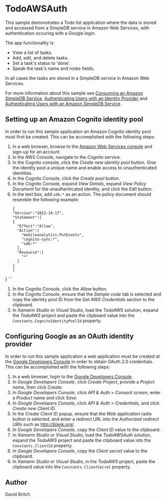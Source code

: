 TodoAWSAuth
===========

This sample demonstrates a Todo list application where the data is stored and accessed from a SimpleDB service in Amazon Web Services, with authentication occuring with a Google login.

The app functionality is:

- View a list of tasks.
- Add, edit, and delete tasks.
- Set a task's status to 'done'.
- Speak the task's name and notes fields.

In all cases the tasks are stored in a SimpleDB service in Amazon Web Services.

For more information about this sample see [Consuming an Amazon SimpleDB Service](http://developer.xamarin.com/guides/cross-platform/xamarin-forms/web-services/consuming/aws/), [Authenticating Users with an Identity Provider](http://developer.xamarin.com/guides/cross-platform/xamarin-forms/web-services/authentication/oauth/) and [Authenticating Users with an Amazon SimpleDB Service](http://developer.xamarin.com/guides/cross-platform/xamarin-forms/web-services/authentication/aws/).

Setting up an Amazon Cognito identity pool
------------------------------------------

In order to run this sample application an Amazon Cognito identity pool must first be created. This can be accomplished with the following steps:

1. In a web browser, browse to the [Amazon Web Services console](https://aws.amazon.com) and sign-up for an account.
1. In the AWS Console, navigate to the *Cognito* service.
1. In the Cognito console, click the *Create new identity pool* button. Give the identity pool a unique name and enable access to unauthenticated identities.
1. In the Cognito Console, click the *Create pool* button.
1. In the Cognito Console, expand *View Details*, expand *View Policy Document* for the unauthenticated identity, and click the *Edit* button.
1. In the text box, add `sdb:*` as an action. The policy document should resemble the following example:
    ```
    {  
    "Version":"2012-10-17",
    "Statement":[  
    {  
      "Effect":"Allow",
      "Action":[  
        "mobileanalytics:PutEvents",
        "cognito-sync:*",
        "sdb:*"
      ],
      "Resource":[  
        "*"
      ]
    }
    ]
  }
    ```
1. In the Cognito Console, click the *Allow* button.
1. In the Cognito Console, ensure that the *Sample code* tab is selected and copy the identity pool ID from the *Get AWS Credentials* section to the clipboard.
1. In *Xamarin Studio* or *Visual Studio*, load the *TodoAWS* solution, expand the *TodoAWS* project and paste the clipboard value into the `Constants.CognitoIdentityPoolId` property.

Configuring Google as an OAuth identity provider
------------------------------------------------

In order to run this sample application a web application must be created at the [Google Developers Console](https://console.developers.google.com/) in order to obtain OAuth 2.0 credentials. This can be accomplished with the following steps:

1. In a web browser, login to the [Google Developers Console](https://console.developers.google.com/).
1. In *Google Developers Console*, click *Create Project*, provide a *Project name*, then click *Create*.
1. In *Google Developers Console*, click *API & Auth* > *Consent screen*, enter a *Product name* and click *Save*.
1. In *Google Developers Console*, click *API & Auth* > *Credentials*, and click *Create new Client ID*.
1. In the *Create Client ID* popup, ensure that the *Web application* radio button is selected, and enter a redirect URL into the *Authorized redirect URIs* such as http://blank.org/.
1. In *Google Developers Console*, copy the *Client ID* value to the clipboard.
1. In *Xamarin Studio* or *Visual Studio*, load the *TodoAWSAuth* solution, expand the *TodoAWS* project and paste the clipboard value into the `Constants.ClientId` property.
1. In *Google Developers Console*, copy the *Client secret* value to the clipboard.
1. In *Xamarin Studio* or *Visual Studio*, in the *TodoAWS* project, paste the clipboard value into the `Constants.ClientSecret` property.

Author
------

David Britch
